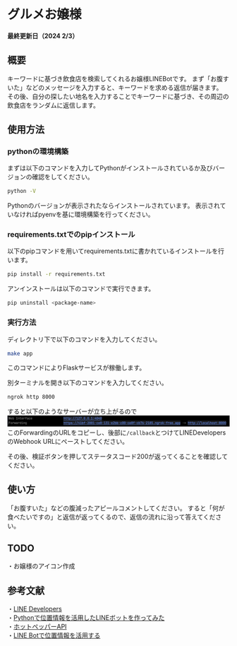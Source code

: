 # グルメお嬢様
#### 最終更新日（2024 2/3）
## 概要
キーワードに基づき飲食店を検索してくれるお嬢様LINEBotです。
まず「お腹すいた」などのメッセージを入力すると、キーワードを求める返信が届きます。
その後、自分の探したい地名を入力することでキーワードに基づき、その周辺の飲食店をランダムに返信します。

## 使用方法
### pythonの環境構築

まずは以下のコマンドを入力してPythonがインストールされているか及びバージョンの確認をしてください。
```bash
python -V
```
Pythonのバージョンが表示されたならインストールされています。
表示されていなければpyenvを基に環境構築を行ってください。

### requirements.txtでのpipインストール
以下のpipコマンドを用いてrequirements.txtに書かれているインストールを行います。
```bash
pip install -r requirements.txt
```
アンインストールは以下のコマンドで実行できます。
```bash
pip uninstall <package-name>
```


### 実行方法
ディレクトリ下で以下のコマンドを入力してください。
```bash
make app
```
このコマンドによりFlaskサービスが稼働します。

別ターミナルを開き以下のコマンドを入力してください。
```bash
ngrok http 8000
```
すると以下のようなサーバーが立ち上がるので
![](image/https.png)
このForwardingのURLをコピーし、後部に```/callback```とつけてLINEDevelopersのWebhook URLにペーストしてください。

その後、検証ボタンを押してステータスコード200が返ってくることを確認してください。

## 使い方
「お腹すいた」などの腹減ったアピールコメントしてください。
すると「何が食べたいですの」と返信が返ってくるので、返信の流れに沿って答えてください。

## TODO
・お嬢様のアイコン作成


## 参考文献
・[LINE Developers](https://developers.line.biz/ja/reference/messaging-api/#messages)<br>
・[Pythonで位置情報を活用したLINEボットを作ってみた](https://qiita.com/kotmats/items/8de977eefcbb6d97ec1d)<br>
・[ホットペッパーAPI](https://webservice.recruit.co.jp/doc/hotpepper/reference.html)<br>
・[LINE Botで位置情報を活用する](https://qiita.com/siganai_poteto/items/c3863ec05a8a6517f167)<br>
